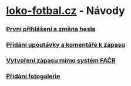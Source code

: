 # <a href="https://loko-fotbal.cz/" target="_blank">loko-fotbal.cz</a> - Návody

### [První přihlášení a změna hesla](./prvni-prihlaseni/index.md)
### [Přidání upoutávky a komentáře k zápasu](./novinky/index.md)
### [Vytvoření zápasu mimo systém FAČR](./novy-zapas/index.md)
### [Přidání fotogalerie](./fotogalerie/index.md)
